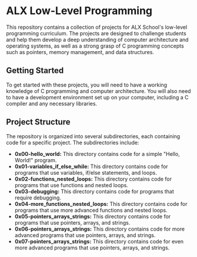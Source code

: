# ALX Low-Level Programming
This repository contains a collection of projects for ALX School's low-level programming curriculum. The projects are designed to challenge students and help them develop a deep understanding of computer architecture and operating systems, as well as a strong grasp of C programming concepts such as pointers, memory management, and data structures.

## Getting Started
To get started with these projects, you will need to have a working knowledge of C programming and computer architecture. You will also need to have a development environment set up on your computer, including a C compiler and any necessary libraries.

## Project Structure
The repository is organized into several subdirectories, each containing code for a specific project. The subdirectories include:
- **0x00-hello_world:** This directory contains code for a simple "Hello, World!" program.
- **0x01-variables_if_else_while:** This directory contains code for programs that use variables, if/else statements, and loops.
- **0x02-functions_nested_loops:** This directory contains code for programs that use functions and nested loops.
- **0x03-debugging:** This directory contains code for programs that require debugging.
- **0x04-more_functions_nested_loops:** This directory contains code for programs that use more advanced functions and nested loops.
- **0x05-pointers_arrays_strings:** This directory contains code for programs that use pointers, arrays, and strings.
- **0x06-pointers_arrays_strings:** This directory contains code for more advanced programs that use pointers, arrays, and strings.
- **0x07-pointers_arrays_strings:** This directory contains code for even more advanced programs that use pointers, arrays, and strings.
